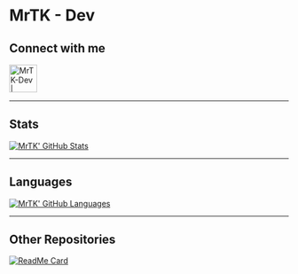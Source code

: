 # MrTK - Dev

## Connect with me

[<img align="left" alt="MrTK-Dev | GitHub" width="50px" src="https://cdn.jsdelivr.net/npm/simple-icons@v3/icons/github.svg" />][github]

<br />
<br />
<br />

----------

## Stats

[![MrTK' GitHub Stats](https://github-readme-stats.vercel.app/api?username=MrTK-Dev&show_icons=true&include_all_commits=true&hide=stars&theme=radical)](https://github.com/MrTK-Dev?tab=repositories)

----------

## Languages

[![MrTK' GitHub Languages](https://github-readme-stats.vercel.app/api/top-langs/?username=MrTK-Dev&hide=ShaderLab&theme=radical)](https://github.com/MrTK-Dev?tab=repositories)

----------

## Other Repositories

[![ReadMe Card](https://github-readme-stats.vercel.app/api/pin/?username=STAMACODING&repo=RSA-App&show_owner=true&theme=radical)](https://github.com/STAMACODING/RSA-App)

[github]: https://github.com/MrTK-Dev
